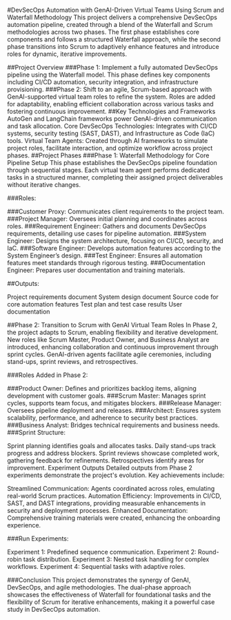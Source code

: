 #DevSecOps Automation with GenAI-Driven Virtual Teams Using Scrum and Waterfall Methodology
This project delivers a comprehensive DevSecOps automation pipeline, created through a blend of the Waterfall and Scrum methodologies across two phases. The first phase establishes core components and follows a structured Waterfall approach, while the second phase transitions into Scrum to adaptively enhance features and introduce roles for dynamic, iterative improvements.

##Project Overview
###Phase 1: Implement a fully automated DevSecOps pipeline using the Waterfall model. This phase defines key components including CI/CD automation, security integration, and infrastructure provisioning.
###Phase 2: Shift to an agile, Scrum-based approach with GenAI-supported virtual team roles to refine the system. Roles are added for adaptability, enabling efficient collaboration across various tasks and fostering continuous improvement.
##Key Technologies and Frameworks
AutoGen and LangChain frameworks power GenAI-driven communication and task allocation.
Core DevSecOps Technologies: Integrates with CI/CD systems, security testing (SAST, DAST), and Infrastructure as Code (IaC) tools.
Virtual Team Agents: Created through AI frameworks to simulate project roles, facilitate interaction, and optimize workflow across project phases.
##Project Phases
###Phase 1: Waterfall Methodology for Core Pipeline Setup
This phase establishes the DevSecOps pipeline foundation through sequential stages. Each virtual team agent performs dedicated tasks in a structured manner, completing their assigned project deliverables without iterative changes.

###Roles:

###Customer Proxy: Communicates client requirements to the project team.
###Project Manager: Oversees initial planning and coordinates across roles.
###Requirement Engineer: Gathers and documents DevSecOps requirements, detailing use cases for pipeline automation.
###System Engineer: Designs the system architecture, focusing on CI/CD, security, and IaC.
###Software Engineer: Develops automation features according to the System Engineer’s design.
###Test Engineer: Ensures all automation features meet standards through rigorous testing.
###Documentation Engineer: Prepares user documentation and training materials.

##Outputs:

Project requirements document
System design document
Source code for core automation features
Test plan and test case results
User documentation

##Phase 2: Transition to Scrum with GenAI Virtual Team Roles
In Phase 2, the project adapts to Scrum, enabling flexibility and iterative development. New roles like Scrum Master, Product Owner, and Business Analyst are introduced, enhancing collaboration and continuous improvement through sprint cycles. GenAI-driven agents facilitate agile ceremonies, including stand-ups, sprint reviews, and retrospectives.

###Roles Added in Phase 2:

###Product Owner: Defines and prioritizes backlog items, aligning development with customer goals.
###Scrum Master: Manages sprint cycles, supports team focus, and mitigates blockers.
###Release Manager: Oversees pipeline deployment and releases.
###Architect: Ensures system scalability, performance, and adherence to security best practices.
###Business Analyst: Bridges technical requirements and business needs.
###Sprint Structure:

Sprint planning identifies goals and allocates tasks.
Daily stand-ups track progress and address blockers.
Sprint reviews showcase completed work, gathering feedback for refinements.
Retrospectives identify areas for improvement.
Experiment Outputs
Detailed outputs from Phase 2 experiments demonstrate the project's evolution. Key achievements include:

Streamlined Communication: Agents coordinated across roles, emulating real-world Scrum practices.
Automation Efficiency: Improvements in CI/CD, SAST, and DAST integrations, providing measurable enhancements in security and deployment processes.
Enhanced Documentation: Comprehensive training materials were created, enhancing the onboarding experience.

###Run Experiments:

Experiment 1: Predefined sequence communication.
Experiment 2: Round-robin task distribution.
Experiment 3: Nested task handling for complex workflows.
Experiment 4: Sequential tasks with adaptive roles.

###Conclusion
This project demonstrates the synergy of GenAI, DevSecOps, and agile methodologies. The dual-phase approach showcases the effectiveness of Waterfall for foundational tasks and the flexibility of Scrum for iterative enhancements, making it a powerful case study in DevSecOps automation.

